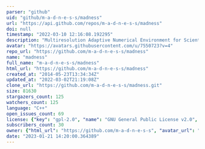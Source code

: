 ```yaml
---
parser: "github"
uid: "github/m-a-d-n-e-s-s/madness"
url: "https://api.github.com/repos/m-a-d-n-e-s-s/madness"
doi: null
timestamp: "2022-03-10 12:16:08.192295"
description: "Multiresolution Adaptive Numerical Environment for Scientific Simulation"
avatar: "https://avatars.githubusercontent.com/u/7550723?v=4"
repo_url: "https://github.com/m-a-d-n-e-s-s/madness"
name: "madness"
full_name: "m-a-d-n-e-s-s/madness"
html_url: "https://github.com/m-a-d-n-e-s-s/madness"
created_at: "2014-05-23T13:34:34Z"
updated_at: "2022-03-02T21:19:08Z"
clone_url: "https://github.com/m-a-d-n-e-s-s/madness.git"
size: 81630
stargazers_count: 125
watchers_count: 125
language: "C++"
open_issues_count: 69
license: {"key": "gpl-2.0", "name": "GNU General Public License v2.0", "spdx_id": "GPL-2.0", "url": "https://api.github.com/licenses/gpl-2.0", "node_id": "MDc6TGljZW5zZTg="}
subscribers_count: 30
owner: {"html_url": "https://github.com/m-a-d-n-e-s-s", "avatar_url": "https://avatars.githubusercontent.com/u/7550723?v=4", "login": "m-a-d-n-e-s-s", "type": "Organization"}
date: "2023-01-21 14:20:00.364389"
---
```

